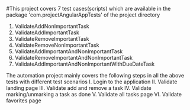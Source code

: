#This project covers 7 test cases(scripts) which are available in the package 'com.projectAngularAppTests' of the project directory

1. ValidateAddNonImportantTask
2. ValidateAddImportantTask
3. ValidateRemoveImportantTask
4. ValidateRemoveNonImportantTask
5. ValidateAddImportantAndNonImportantTask
6. ValidateRemoveImportantAndNonImportantTask
7. ValidateAddImportantAndNonImportantWithDueDateTask


The automation project mainly covers the following steps in all the above tests with different test scenarios
I. Login to the application
II. Validate landing page
III. Validate add and remove a task
IV. Validate marking/unmarking a task as done
V. Validate all tasks page
VI. Validate favorites page
